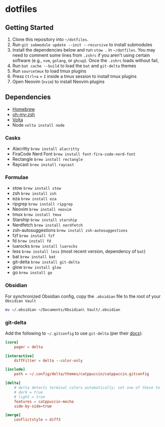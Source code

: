 # dotfiles

## Getting Started

1. Clone this repository into `~/dotfiles`.
2. Run `git submodule update --init --recursive` to install submodules
3. Install the dependencies below and run `stow .` in `~/dotfiles`. You may need to comment some lines from `.zshrc` if you aren't using certain software (e.g., `nvm`, `golang`, or `ghcup`). Once the `.zshrc` loads without fail,
4. Run `bat cache --build` to load the `bat` and `git-delta` themes
5. Run `sourcetmux` to load tmux plugins
6. Press `Ctrl+a` + `I` inside a tmux session to install tmux plugins
7. Open Neovim (`nvim`) to install Neovim plugins

## Dependencies

- [Homebrew]("https://brew.sh/")
- [oh-my-zsh](https://ohmyz.sh/)
- [Volta](https://volta.sh/)
- Node `volta install node`

### Casks

- Alacritty `brew install alacritty`
- FiraCode Nerd Font `brew install font-fira-code-nerd-font`
- Rectangle `brew install rectangle`
- Raycast `brew install raycast`

### Formulae

- stow `brew install stow`
- zsh `brew install zsh`
- eza `brew install eza`
- ripgrep `brew install ripgrep`
- Neovim `brew install neovim`
- tmux `brew install tmux`
- Starship `brew install starship`
- Nerdfetch `brew install nerdfetch`
- zsh-autosuggestions `brew install zsh-autosuggestions`
- fzf `brew install fzf`
- fd `brew install fd`
- luarocks `brew install luarocks`
- less `brew install less` (most recent version, dependency of `bat`)
- bat `brew install bat`
- git-delta `brew install git-delta`
- glow `brew install glow`
- go `brew install go`

### Obsidian

For synchronized Obsidian config, copy the `.obsidian` file to the root of your `Obsidian Vault`

```bash
mv ~/.obsidian ~/Documents/Obsidian\ Vault/.obsidian
```

### git-delta

Add the following to `~/.gitconfig` to use `git-delta` (per their [docs](https://dandavison.github.io/delta/get-started.html)):

```toml
[core]
    pager = delta

[interactive]
    diffFilter = delta --color-only

[include]
    path = ~/.config/delta/themes/catppuccin/catppuccin.gitconfig

[delta]
    # delta detects terminal colors automatically; set one of these to disable auto-detection
    # dark = true
    # light = true
    features = catppuccin-mocha
    side-by-side=true

[merge]
    conflictstyle = diff3
```
